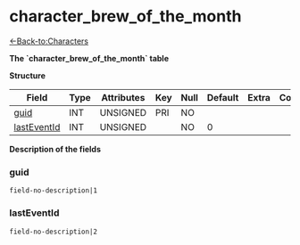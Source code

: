 # character\_brew\_of\_the\_month

[<-Back-to:Characters](database-characters.md)

**The \`character\_brew\_of\_the\_month\` table**

**Structure**

| Field            | Type | Attributes | Key | Null | Default | Extra | Comment  |
| ---------------- | ---- | ---------- | --- | ---- | ------- | ----- | -------  |
| [guid][1]        | INT  | UNSIGNED   | PRI | NO   |         |       |          |
| [lastEventId][2] | INT  | UNSIGNED   |     | NO   | 0       |       |          |

[1]: #guid
[2]: #lastEventId

**Description of the fields**

### guid

`field-no-description|1`

### lastEventId

`field-no-description|2`